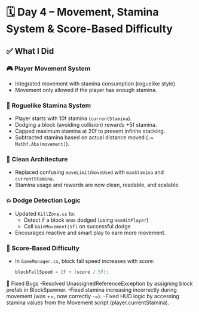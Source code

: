 # 🗓️ Day 4 – Movement, Stamina System & Score-Based Difficulty

## ✅ What I Did

### 🎮 Player Movement System
- Integrated movement with stamina consumption (roguelike style).
- Movement only allowed if the player has enough stamina.

### 🔋 Roguelike Stamina System
- Player starts with 10f stamina (`currentStamina`).
- Dodging a block (avoiding collision) rewards +5f stamina.
- Capped maximum stamina at 20f to prevent infinite stacking.
- Subtracted stamina based on actual distance moved (`-= Mathf.Abs(movement)`).

### 🧠 Clean Architecture
- Replaced confusing `moveLimit`/`moveUsed` with `maxStamina` and `currentStamina`.
- Stamina usage and rewards are now clean, readable, and scalable.

### 💥 Dodge Detection Logic
- Updated `KillZone.cs` to:
  - Detect if a block was dodged (using `HasHitPlayer`)
  - Call `GainMovement(5f)` on successful dodge
- Encourages reactive and smart play to earn more movement.

### 🧱 Score-Based Difficulty
- In `GameManager.cs`, block fall speed increases with score:
  ```csharp
  blockFallSpeed = 2f + (score / 5f);

🐞 Fixed Bugs
    -Resolved UnassignedReferenceException by assigning block prefab in BlockSpawner.
    -Fixed stamina increasing incorrectly during movement (was +=, now correctly -=).
    -Fixed HUD logic by accessing stamina values from the Movement script (player.currentStamina).
